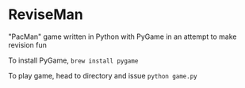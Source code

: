 # ReviseMan
"PacMan" game written in Python with PyGame in an attempt to make revision fun

To install PyGame, `brew install pygame`

To play game, head to directory and issue `python game.py`


